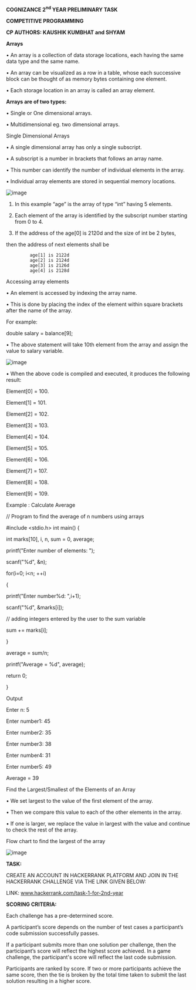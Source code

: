 **COGNIZANCE 2<sup>nd</sup> YEAR PRELIMINARY TASK**

**COMPETITIVE PROGRAMMING**

**CP AUTHORS: KAUSHIK KUMBHAT and SHYAM**

**Arrays** 
 
•	An array is a collection of data storage locations, each having the same data type and the same name. 

•	An array can be visualized as a row in a table, whose each successive block can be thought of as memory bytes containing one element. 

•	Each storage location in an array is called an array element. 

 
 
**Arrays are of two types:**

•	Single or One dimensional arrays. 

•	Multidimensional eg. two dimensional arrays. 
 
Single Dimensional Arrays 

 
•	A single dimensional array has only a single subscript. 

•	A subscript is a number in brackets that follows an array name. 

•	This number can identify the number of individual elements in the array. 

•	Individual array elements are stored in sequential memory locations. 

 ![image](https://github.com/user-attachments/assets/70a2b23d-545f-45f7-b4d8-348a002aa0b5)


1.	In this example “age” is the array of type “int” having 5 elements.
   
2.	Each element of the array is identified by the subscript number starting from 0 to 4.
   
3.	If the address of the  age[0] is 2120d and the size of int be 2 bytes,  

 
then the address of next elements shall be 

             age[1] is 2122d              
             age[2] is 2124d             
             age[3] is 2126d             
             age[4] is 2128d 
 
Accessing array elements 

•	An element is accessed by indexing the array name. 

•	This is done by placing the index of the element within square brackets after the name of the array. 

For example: 

double salary = balance[9]; 

•	The above statement will take 10th element from the array and assign the value to salary variable. 

  ![image](https://github.com/user-attachments/assets/4f357c8e-ec6d-4f09-8820-63e538960fd5)


 
•	When the above code is compiled and executed, it produces the following result: 

Element[0] = 100. 

Element[1] = 101. 

Element[2] = 102. 

Element[3] = 103. 

Element[4] = 104. 

Element[5] = 105. 

Element[6] = 106. 

Element[7] = 107. 

Element[8] = 108. 

Element[9] = 109. 


 
Example : Calculate Average 

// Program to find the average of n numbers using arrays 

 
#include <stdio.h> int main() {      

int marks[10], i, n, sum = 0, average; 

printf("Enter number of elements: ");    

scanf("%d", &n); 
 
 for(i=0; i<n; ++i) 
 
 {
 
  printf("Enter number%d: ",i+1);
 
  scanf("%d", &marks[i]); 
 
 
  // adding integers entered by the user to the sum variable
 
  sum += marks[i]; 
 
 } 
 
average = sum/n;    
  
printf("Average = %d", average); 

return 0; 
     
} 
 
 
Output 

Enter n: 5 

Enter number1: 45 

Enter number2: 35 

Enter number3: 38 

Enter number4: 31 

Enter number5: 49 

Average = 39 




Find the Largest/Smallest of the Elements of an Array 


•	We set largest to the value of the first element of the array. 

•	Then we compare this value to each of the other elements in the array. 

•	If one is larger, we replace the value in largest with the value and continue to check the rest of the array. 

 
Flow chart to find the largest of the array 
   
![image](https://github.com/user-attachments/assets/71a096de-d626-49d2-a298-19a0ea6822bb)



**TASK:**

CREATE AN ACCOUNT IN HACKERRANK PLATFORM AND JOIN IN THE HACKERRANK CHALLENGE VIA THE LINK GIVEN BELOW:

LINK: www.hackerrank.com/task-1-for-2nd-year

**SCORING CRITERIA:**

Each challenge has a pre-determined score.

A participant’s score depends on the number of test cases a participant’s code submission successfully passes.

If a participant submits more than one solution per challenge, then the participant’s score will reflect the highest score achieved. In a game challenge, the participant's score will reflect the last code submission.

Participants are ranked by score. If two or more participants achieve the same score, then the tie is broken by the total time taken to submit the last solution resulting in a higher score.
 
